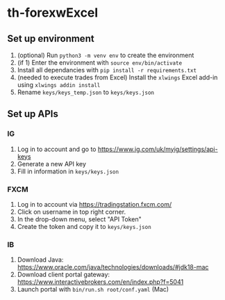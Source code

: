 # th-forexwExcel

## Set up environment

1. (optional) Run `python3 -m venv env` to create the environment
2. (if 1) Enter the environment with `source env/bin/activate`
3. Install all dependancies with `pip install -r requirements.txt`
4. (needed to execute trades from Excel) Install the `xlwings` Excel add-in using `xlwings addin install`
5. Rename `keys/keys_temp.json` to `keys/keys.json`

## Set up APIs

### IG

1. Log in to account and go to https://www.ig.com/uk/myig/settings/api-keys
2. Generate a new API key
3. Fill in information in `keys/keys.json`

### FXCM

1. Log in to account via https://tradingstation.fxcm.com/
2. Click on username in top right corner.
3. In the drop-down menu, select "API Token"
4. Create the token and copy it to `keys/keys.json`

### IB

1. Download Java: https://www.oracle.com/java/technologies/downloads/#jdk18-mac
2. Download client portal gateway: https://www.interactivebrokers.com/en/index.php?f=5041
3. Launch portal with `bin/run.sh root/conf.yaml` (Mac)
